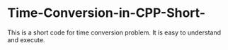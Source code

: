 # Time-Conversion-in-CPP-Short-
This is a short code for time conversion problem. It is easy to understand and execute.
